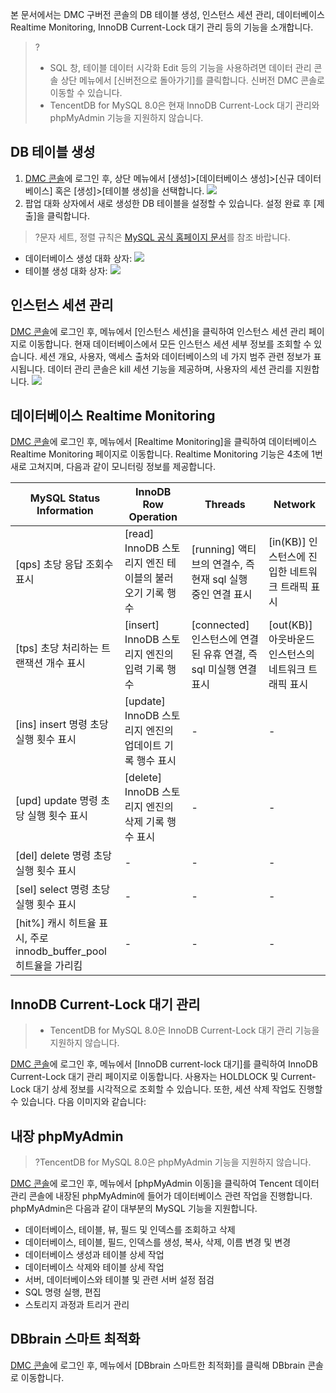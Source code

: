본 문서에서는 DMC 구버전 콘솔의 DB 테이블 생성, 인스턴스 세션 관리, 데이터베이스 Realtime Monitoring, InnoDB Current-Lock 대기 관리 등의 기능을 소개합니다.
>?
>- SQL 창, 테이블 데이터 시각화 Edit 등의 기능을 사용하려면 데이터 관리 콘솔 상단 메뉴에서 [신버전으로 돌아가기]를 클릭합니다. 신버전 DMC 콘솔로 이동할 수 있습니다.
>- TencentDB for MySQL 8.0은 현재 InnoDB Current-Lock 대기 관리와 phpMyAdmin 기능을 지원하지 않습니다.

## DB 테이블 생성
1. [DMC 콘솔](https://bj-dmc.cloud.tencent.com/v2/qcloudLogin/login)에 로그인 후, 상단 메뉴에서 [생성]>[데이터베이스 생성]>[신규 데이터베이스] 혹은 [생성]>[테이블 생성]을 선택합니다.
![](https://main.qcloudimg.com/raw/899520a477489601623a73558b9d5718.png)
2. 팝업 대화 상자에서 새로 생성한 DB 테이블을 설정할 수 있습니다. 설정 완료 후 [제출]을 클릭합니다.
>?문자 세트, 정렬 규칙은 [MySQL 공식 홈페이지 문서](https://dev.mysql.com/doc/)를 참조 바랍니다.
>
 - 데이터베이스 생성 대화 상자:
![](https://main.qcloudimg.com/raw/3d894dd9ca840274ce66321a84089d00.png)
 - 테이블 생성 대화 상자:
![](https://main.qcloudimg.com/raw/4423064c24df9f0b083fec5281b428c7.png)

## 인스턴스 세션 관리
[DMC 콘솔](https://bj-dmc.cloud.tencent.com/v2/qcloudLogin/login)에 로그인 후, 메뉴에서 [인스턴스 세션]을 클릭하여 인스턴스 세션 관리 페이지로 이동합니다. 현재 데이터베이스에서 모든 인스턴스 세션 세부 정보를 조회할 수 있습니다. 세션 개요, 사용자, 액세스 출처와 데이터베이스의 네 가지 범주 관련 정보가 표시됩니다.
데이터 관리 콘솔은 kill 세션 기능을 제공하며, 사용자의 세션 관리를 지원합니다.
![](https://main.qcloudimg.com/raw/0c16ea83442b6c61f2d237f95b60e768.png)

## 데이터베이스 Realtime Monitoring
[DMC 콘솔](https://bj-dmc.cloud.tencent.com/v2/qcloudLogin/login)에 로그인 후, 메뉴에서 [Realtime Monitoring]을 클릭하여 데이터베이스 Realtime Monitoring 페이지로 이동합니다. Realtime Monitoring 기능은 4초에 1번 새로 고쳐지며, 다음과 같이 모니터링 정보를 제공합니다.

MySQL Status Information|  InnoDB Row Operation |   Threads   |Network
---|---|---|---
[qps] 초당 응답 조회수 표시 | [read] InnoDB 스토리지 엔진 테이블의 불러오기 기록 행수 | [running] 액티브의 연결수, 즉 현재 sql 실행 중인 연결 표시 |[in(KB)] 인스턴스에 진입한 네트워크 트래픽 표시
[tps] 초당 처리하는 트랜잭션 개수 표시 | [insert] InnoDB 스토리지 엔진의 입력 기록 행수| [connected] 인스턴스에 연결된 유휴 연결, 즉 sql 미실행 연결 표시| [out(KB)] 아웃바운드 인스턴스의 네트워크 트래픽 표시
[ins] insert 명령 초당 실행 횟수 표시 | [update] InnoDB 스토리지 엔진의 업데이트 기록 행수 표시 |-  |- |
[upd] update 명령 초당 실행 횟수 표시 | [delete] InnoDB 스토리지 엔진의 삭제 기록 행수 표시|- |- |
[del] delete 명령 초당 실행 횟수 표시 |- |- |- |
[sel] select 명령 초당 실행 횟수 표시 |- |- |- |
[hit%] 캐시 히트율 표시, 주로 innodb_buffer_pool 히트율을 가리킴 | - | - |- |

## InnoDB Current-Lock 대기 관리
>- TencentDB for MySQL 8.0은 InnoDB Current-Lock 대기 관리 기능을 지원하지 않습니다.
>
[DMC 콘솔](https://bj-dmc.cloud.tencent.com/v2/qcloudLogin/login)에 로그인 후, 메뉴에서 [InnoDB current-lock 대기]를 클릭하여 InnoDB Current-Lock 대기 관리 페이지로 이동합니다. 사용자는 HOLDLOCK 및 Current-Lock 대기 상세 정보를 시각적으로 조회할 수 있습니다. 또한, 세션 삭제 작업도 진행할 수 있습니다. 다음 이미지와 같습니다:


## 내장 phpMyAdmin
>?TencentDB for MySQL 8.0은 phpMyAdmin 기능을 지원하지 않습니다.
>
[DMC 콘솔](https://bj-dmc.cloud.tencent.com/v2/qcloudLogin/login)에 로그인 후, 메뉴에서 [phpMyAdmin 이동]을 클릭하여 Tencent 데이터 관리 콘솔에 내장된 phpMyAdmin에 들어가 데이터베이스 관련 작업을 진행합니다. phpMyAdmin은 다음과 같이 대부분의 MySQL 기능을 지원합니다.
- 데이터베이스, 테이블, 뷰, 필드 및 인덱스를 조회하고 삭제
- 데이터베이스, 테이블, 필드, 인덱스를 생성, 복사, 삭제, 이름 변경 및 변경
 - 데이터베이스 생성과 테이블 상세 작업
 - 데이터베이스 삭제와 테이블 상세 작업
- 서버, 데이터베이스와 테이블 및 관련 서버 설정 점검
- SQL 명령 실행, 편집
- 스토리지 과정과 트리거 관리

## DBbrain 스마트 최적화
[DMC 콘솔](https://bj-dmc.cloud.tencent.com/v2/qcloudLogin/login)에 로그인 후, 메뉴에서 [DBbrain 스마트한 최적화]를 클릭해 DBbrain 콘솔로 이동합니다.

